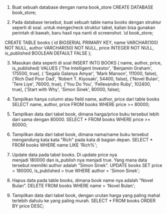 1. Buat sebuah database dengan nama book_store
CREATE DATABASE book_store;

2. Pada database tersebut, buat sebuah table nama books dengan struktur seperti di soal. untuk mengecheck struktur tabel, kalian bisa gunakan perintah di bawah, baru hasil nya nanti di screenshot.
\d book_store;

CREATE TABLE books (
	id BIGSERIAL PRIMARY KEY,
	name VARCHAR(100) NOT NULL,
	author VARCHAR(50) NOT NULL,
	price INTEGER NOT NULL,
	is_published BOOLEAN DEFAULT FALSE
);

3. Masukan data seperti di soal
INSERT INTO BOOKS ( name, author, price, is_published) 
VALUES 
('The Intelligent Investor', 'Benjamin Graham', 175500, true), 
( 'Segala Galanya Amyar', 'Mark Manson', 111000, false),
('Rich Dad Poor Dad', 'Robert T. Kiyosaki', 54400, false),
('Novel Bulan', 'Tere Liye', 76000, true),
('You Do You', 'Fellexandro Ruby', 102400, true),
('Start with Why', 'Simon Sinek', 80000, false);

4. Tampilkan hanya column atau field name, author, price dari table books
SELECT name, author, price FROM books WHERE price >= 80000;


5. Tampilkan data dari tabel book, dimana harga/price buku tersebut lebih dari sama dengan 80000.
SELECT * FROM books WHERE price >= 80000;

6. Tampilkan data dari tabel book, dimana nama/name buku tersebut mengandung kata kata "Rich" pada kata di bagian depan.
SELECT * FROM books WHERE name LIKE 'Rich%';

7. Update data pada tabel books. Di update price nya menjadi 180000 dan is_publish nya menjadi true. Yang mana data tersebut memiliki author adalah "Simon Sinek".
UPDATE books 
SET price = 180000, is_published = true
WHERE author = 'Simon Sinek';

8. Hapus data pada table books, dimana book name nya adalah "Novel Bulan”.
DELETE FROM books WHERE name = 'Novel Bulan';

9. Tampilkan data dari tabel book, dengan urutan harga yang paling mahal terlebih dahulu ke yang paling murah.
SELECT * FROM books ORDER BY price DESC;

